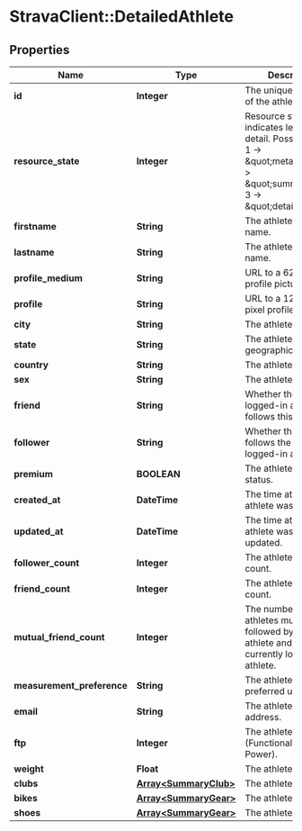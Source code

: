 # StravaClient::DetailedAthlete

## Properties
Name | Type | Description | Notes
------------ | ------------- | ------------- | -------------
**id** | **Integer** | The unique identifier of the athlete | [optional] 
**resource_state** | **Integer** | Resource state, indicates level of detail. Possible values: 1 -&gt; \&quot;meta\&quot;, 2 -&gt; \&quot;summary\&quot;, 3 -&gt; \&quot;detail\&quot; | [optional] 
**firstname** | **String** | The athlete&#39;s first name. | [optional] 
**lastname** | **String** | The athlete&#39;s last name. | [optional] 
**profile_medium** | **String** | URL to a 62x62 pixel profile picture. | [optional] 
**profile** | **String** | URL to a 124x124 pixel profile picture. | [optional] 
**city** | **String** | The athlete&#39;s city. | [optional] 
**state** | **String** | The athlete&#39;s state or geographical region. | [optional] 
**country** | **String** | The athlete&#39;s country. | [optional] 
**sex** | **String** | The athlete&#39;s sex. | [optional] 
**friend** | **String** | Whether the currently logged-in athlete follows this athlete. | [optional] 
**follower** | **String** | Whether this athlete follows the currently logged-in athlete. | [optional] 
**premium** | **BOOLEAN** | The athlete&#39;s premium status. | [optional] 
**created_at** | **DateTime** | The time at which the athlete was created. | [optional] 
**updated_at** | **DateTime** | The time at which the athlete was last updated. | [optional] 
**follower_count** | **Integer** | The athlete&#39;s follower count. | [optional] 
**friend_count** | **Integer** | The athlete&#39;s friend count. | [optional] 
**mutual_friend_count** | **Integer** | The number or athletes mutually followed by this athlete and the currently logged-in athlete. | [optional] 
**measurement_preference** | **String** | The athlete&#39;s preferred unit system. | [optional] 
**email** | **String** | The athlete&#39;s email address. | [optional] 
**ftp** | **Integer** | The athlete&#39;s FTP (Functional Threshold Power). | [optional] 
**weight** | **Float** | The athlete&#39;s weight. | [optional] 
**clubs** | [**Array&lt;SummaryClub&gt;**](SummaryClub.md) | The athlete&#39;s clubs. | [optional] 
**bikes** | [**Array&lt;SummaryGear&gt;**](SummaryGear.md) | The athlete&#39;s bikes. | [optional] 
**shoes** | [**Array&lt;SummaryGear&gt;**](SummaryGear.md) | The athlete&#39;s shoes. | [optional] 


